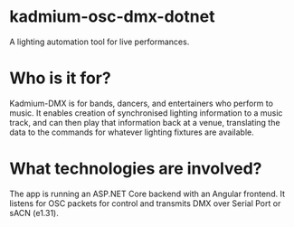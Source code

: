 # kadmium-osc-dmx-dotnet
A lighting automation tool for live performances.

# Who is it for?
Kadmium-DMX is for bands, dancers, and entertainers who perform to music. It enables creation of synchronised lighting information to a music track, and can then play that information back at a venue, translating the data to the commands for whatever lighting fixtures are available.

# What technologies are involved?
The app is running an ASP.NET Core backend with an Angular frontend. It listens for OSC packets for control and transmits DMX over Serial Port or sACN (e1.31).
